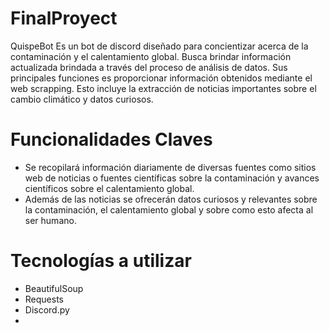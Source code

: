 # FinalProyect
QuispeBot
Es un bot de discord diseñado para concientizar acerca de la contaminación y el calentamiento global.
Busca brindar información actualizada brindada a través del proceso de análisis de datos.
Sus principales funciones es proporcionar información obtenidos mediante el web scrapping.
Esto incluye la extracción de noticias importantes sobre el cambio climático y datos curiosos.
# Funcionalidades Claves
- Se recopilará información diariamente de diversas fuentes como sitios web de noticias o fuentes científicas sobre la contaminación y avances científicos sobre el calentamiento global.
- Además de las noticias se ofrecerán datos curiosos y relevantes sobre la contaminación, el calentamiento global y sobre como esto afecta al ser humano.
# Tecnologías a utilizar
- BeautifulSoup
- Requests
- Discord.py
- 
